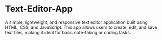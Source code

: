# Text-Editor-App


A simple, lightweight, and responsive text editor application built using HTML, CSS, and JavaScript. This app allows users to create, edit, and save text files, making it ideal for basic note-taking or coding tasks.
